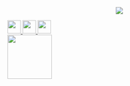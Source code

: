 <!--
**ankitBytes/ankitBytes** is a ✨ _special_ ✨ repository because its `README.md` (this file) appears on your GitHub profile.

Here are some ideas to get you started:

- 🔭 I’m currently working on ...
- 🌱 I’m currently learning ...
- 👯 I’m looking to collaborate on ...
- 🤔 I’m looking for help with ...
- 💬 Ask me about ...
- 📫 How to reach me: ...
- 😄 Pronouns: ...
- ⚡ Fun fact: ...
-->

<p align="center">
  <img src="https://capsule-render.vercel.app/api?type=venom&height=300&color=gradient&text=Hello%20Everyone!&textBg=false&animation=twinkling"/>
</p>

<div>
<a href="www.linkedin.com/in/ankit-kumar-sahu" target="_blank">
  <img height="30" src="https://cdn2.iconfinder.com/data/icons/social-media-2285/512/1_Linkedin_unofficial_colored_svg-512.png"/>
</a>

<a href="https://twitter.com/Ankitkumarsa" target="_blank">
  <img height="30" src="https://cdn1.iconfinder.com/data/icons/logotypes/32/twitter-64.png"/>
</a>

<a href="https://leetcode.com/u/ankit_2025/" target="_blank">
  <img height="30" src="https://assets.leetcode.com/static_assets/public/icons/favicon-192x192.png"/>
</a>
</div>

<img height=100 src="https://tenor.com/view/devoloper-gif-21370391" />


